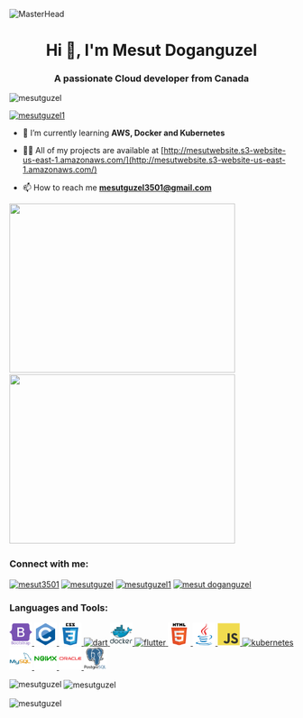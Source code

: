 ![MasterHead](https://www.optimizedapps.com/wp-content/uploads/2018/02/cloud_banner.jpg)

<h1 align="center">Hi 👋, I'm Mesut Doganguzel</h1>
<h3 align="center">A passionate Cloud developer from Canada</h3>




<p align="left"> <img src="https://komarev.com/ghpvc/?username=mesutguzel&label=Profile%20views&color=0e75b6&style=flat" alt="mesutguzel" /> </p>

<p align="left"> <a href="https://twitter.com/mesutguzel1" target="blank"><img src="https://img.shields.io/twitter/follow/mesutguzel1?logo=twitter&style=for-the-badge" alt="mesutguzel1" /></a> </p>

- 🌱 I’m currently learning **AWS, Docker and Kubernetes**

- 👨‍💻 All of my projects are available at [http://mesutwebsite.s3-website-us-east-1.amazonaws.com/](http://mesutwebsite.s3-website-us-east-1.amazonaws.com/)

- 📫 How to reach me **mesutguzel3501@gmail.com**
<p float="left"><img src="https://i.pinimg.com/originals/ce/69/4f/ce694f560636dffcf42ecf40d4f2f962.gif" width="400px" height="300px">
<img src="https://i.pinimg.com/originals/97/ae/28/97ae288bc10481a0152460e9a3c5faeb.gif" width="400px" height="300px"></p>
<h3 align="left">Connect with me:</h3>
<p align="left">
<a href="https://codepen.io/mesut3501" target="blank"><img align="center" src="https://raw.githubusercontent.com/rahuldkjain/github-profile-readme-generator/master/src/images/icons/Social/codepen.svg" alt="mesut3501" height="30" width="40" /></a>
<a href="https://dev.to/mesutguzel" target="blank"><img align="center" src="https://raw.githubusercontent.com/rahuldkjain/github-profile-readme-generator/master/src/images/icons/Social/devto.svg" alt="mesutguzel" height="30" width="40" /></a>
<a href="https://twitter.com/mesutguzel1" target="blank"><img align="center" src="https://raw.githubusercontent.com/rahuldkjain/github-profile-readme-generator/master/src/images/icons/Social/twitter.svg" alt="mesutguzel1" height="30" width="40" /></a>
<a href="https://www.linkedin.com/in/mesut-doganguzel-b5a04618b/" target="blank"><img align="center" src="https://raw.githubusercontent.com/rahuldkjain/github-profile-readme-generator/master/src/images/icons/Social/linked-in-alt.svg" alt="mesut doganguzel" height="30" width="40" /></a>
</p>

<h3 align="left">Languages and Tools:</h3>
<p align="left"><a href="https://getbootstrap.com" target="_blank" rel="noreferrer"> <img src="https://raw.githubusercontent.com/devicons/devicon/master/icons/bootstrap/bootstrap-plain-wordmark.svg" alt="bootstrap" width="40" height="40"/> </a> <a href="https://www.cprogramming.com/" target="_blank" rel="noreferrer"> <img src="https://raw.githubusercontent.com/devicons/devicon/master/icons/c/c-original.svg" alt="c" width="40" height="40"/> </a> <a href="https://www.w3schools.com/css/" target="_blank" rel="noreferrer"> <img src="https://raw.githubusercontent.com/devicons/devicon/master/icons/css3/css3-original-wordmark.svg" alt="css3" width="40" height="40"/> </a> <a href="https://dart.dev" target="_blank" rel="noreferrer"> <img src="https://www.vectorlogo.zone/logos/dartlang/dartlang-icon.svg" alt="dart" width="40" height="40"/> </a> <a href="https://www.docker.com/" target="_blank" rel="noreferrer"> <img src="https://raw.githubusercontent.com/devicons/devicon/master/icons/docker/docker-original-wordmark.svg" alt="docker" width="40" height="40"/> </a> <a href="https://flutter.dev" target="_blank" rel="noreferrer"> <img src="https://www.vectorlogo.zone/logos/flutterio/flutterio-icon.svg" alt="flutter" width="40" height="40"/> </a> <a href="https://www.w3.org/html/" target="_blank" rel="noreferrer"> <img src="https://raw.githubusercontent.com/devicons/devicon/master/icons/html5/html5-original-wordmark.svg" alt="html5" width="40" height="40"/> </a> <a href="https://www.java.com" target="_blank" rel="noreferrer"> <img src="https://raw.githubusercontent.com/devicons/devicon/master/icons/java/java-original.svg" alt="java" width="40" height="40"/> </a> <a href="https://developer.mozilla.org/en-US/docs/Web/JavaScript" target="_blank" rel="noreferrer"> <img src="https://raw.githubusercontent.com/devicons/devicon/master/icons/javascript/javascript-original.svg" alt="javascript" width="40" height="40"/> </a> <a href="https://kubernetes.io" target="_blank" rel="noreferrer"> <img src="https://www.vectorlogo.zone/logos/kubernetes/kubernetes-icon.svg" alt="kubernetes" width="40" height="40"/> </a> <a href="https://www.mysql.com/" target="_blank" rel="noreferrer"> <img src="https://raw.githubusercontent.com/devicons/devicon/master/icons/mysql/mysql-original-wordmark.svg" alt="mysql" width="40" height="40"/> </a> <a href="https://www.nginx.com" target="_blank" rel="noreferrer"> <img src="https://raw.githubusercontent.com/devicons/devicon/master/icons/nginx/nginx-original.svg" alt="nginx" width="40" height="40"/> </a> <a href="https://www.oracle.com/" target="_blank" rel="noreferrer"> <img src="https://raw.githubusercontent.com/devicons/devicon/master/icons/oracle/oracle-original.svg" alt="oracle" width="40" height="40"/> </a> <a href="https://www.postgresql.org" target="_blank" rel="noreferrer"> <img src="https://raw.githubusercontent.com/devicons/devicon/master/icons/postgresql/postgresql-original-wordmark.svg" alt="postgresql" width="40" height="40"/> </a> </p>

<p><img align="left" src="https://github-readme-stats.vercel.app/api/top-langs?username=mesutguzel&show_icons=true&locale=en&layout=compact" alt="mesutguzel" /></p>

<p>&nbsp;<img align="center" src="https://github-readme-stats.vercel.app/api?username=mesutguzel&show_icons=true&locale=en" alt="mesutguzel" /></p>

<p><img align="center" src="https://github-readme-streak-stats.herokuapp.com/?user=mesutguzel&" alt="mesutguzel" /></p>
